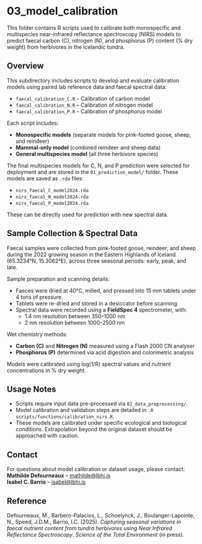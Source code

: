 # 03_model_calibration
This folder contains R scripts used to calibrate both monospecific and multispecies near-infrared reflectance spectroscopy (NIRS) models to predict faecal carbon (C), nitrogen (N), and phosphorus (P) content (% dry weight) from herbivores in the Icelandic tundra.

## Overview
This subdirectory includes scripts to develop and evaluate calibration models using paired lab reference data and faecal spectral data:

- `faecal_calibration_C.R` – Calibration of carbon model  
- `faecal_calibration_N.R` – Calibration of nitrogen model  
- `faecal_calibration_P.R` – Calibration of phosphorus model  

Each script includes:
- **Monospecific models** (separate models for pink-footed goose, sheep, and reindeer)  
- **Mammal-only model** (combined reindeer and sheep data)  
- **General multispecies model** (all three herbivore species)

The final multispecies models for C, N, and P prediction were selected for deployment and are stored in the `01_prediction_model/` folder. These models are saved as `.rda` files:
- `nirs_faecal_C_model2024.rda`  
- `nirs_faecal_N_model2024.rda`  
- `nirs_faecal_P_model2024.rda`

These can be directly used for prediction with new spectral data.

## Sample Collection & Spectral Data
Faecal samples were collected from pink-footed goose, reindeer, and sheep during the 2022 growing season in the Eastern Highlands of Iceland (65.3234°N, 15.3062°E), across three seasonal periods: early, peak, and late.

Sample preparation and scanning details:
- Faeces were dried at 40°C, milled, and pressed into 15 mm tablets under 4 tons of pressure.
- Tablets were re-dried and stored in a desiccator before scanning.
- Spectral data were recorded using a **FieldSpec 4** spectrometer, with:
  - 1.4 nm resolution between 350–1000 nm  
  - 2 nm resolution between 1000–2500 nm

Wet chemistry methods:
- **Carbon (C)** and **Nitrogen (N)** measured using a Flash 2000 CN analyser  
- **Phosphorus (P)** determined via acid digestion and colorimetric analysis  

Models were calibrated using log(1/R) spectral values and nutrient concentrations in % dry weight.

## Usage Notes
- Scripts require input data pre-processed via `02_data_preprocessing/`.
- Model calibration and validation steps are detailed in `.R scripts/functions/calibration_nirs.R`.
- These models are calibrated under specific ecological and biological conditions. Extrapolation beyond the original dataset should be approached with caution.

## Contact

For questions about model calibration or dataset usage, please contact:
**Mathilde Defourneaux** – mathilde@lbhi.is  
**Isabel C. Barrio** – isabel@lbhi.is

## Reference
Defourneaux, M., Barbero-Palacios, L., Schoelynck, J., Boulanger-Lapointe, N., Speed, J.D.M., Barrio, I.C. (2025). *Capturing seasonal variations in faecal nutrient content from tundra herbivores using Near Infrared Reflectance Spectroscopy*. *Science of the Total Environment* (in press).  
